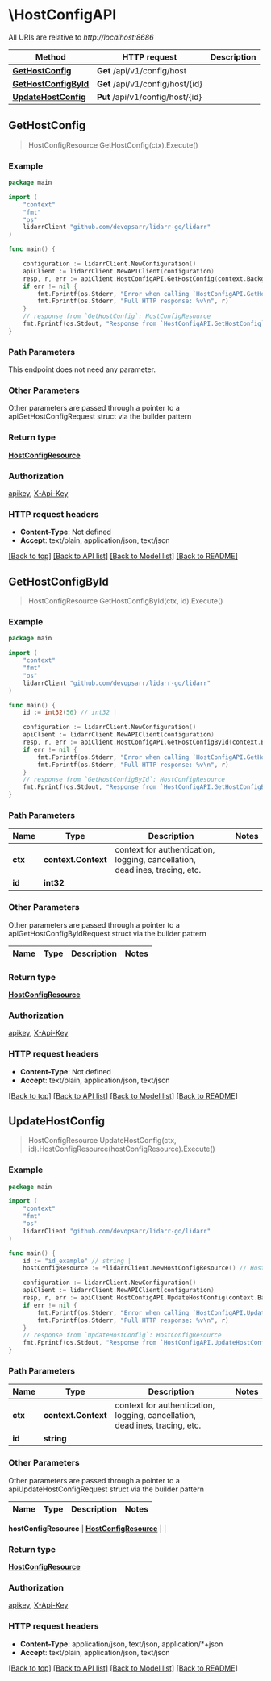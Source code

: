 # \HostConfigAPI

All URIs are relative to *http://localhost:8686*

Method | HTTP request | Description
------------- | ------------- | -------------
[**GetHostConfig**](HostConfigAPI.md#GetHostConfig) | **Get** /api/v1/config/host | 
[**GetHostConfigById**](HostConfigAPI.md#GetHostConfigById) | **Get** /api/v1/config/host/{id} | 
[**UpdateHostConfig**](HostConfigAPI.md#UpdateHostConfig) | **Put** /api/v1/config/host/{id} | 



## GetHostConfig

> HostConfigResource GetHostConfig(ctx).Execute()



### Example

```go
package main

import (
	"context"
	"fmt"
	"os"
	lidarrClient "github.com/devopsarr/lidarr-go/lidarr"
)

func main() {

	configuration := lidarrClient.NewConfiguration()
	apiClient := lidarrClient.NewAPIClient(configuration)
	resp, r, err := apiClient.HostConfigAPI.GetHostConfig(context.Background()).Execute()
	if err != nil {
		fmt.Fprintf(os.Stderr, "Error when calling `HostConfigAPI.GetHostConfig``: %v\n", err)
		fmt.Fprintf(os.Stderr, "Full HTTP response: %v\n", r)
	}
	// response from `GetHostConfig`: HostConfigResource
	fmt.Fprintf(os.Stdout, "Response from `HostConfigAPI.GetHostConfig`: %v\n", resp)
}
```

### Path Parameters

This endpoint does not need any parameter.

### Other Parameters

Other parameters are passed through a pointer to a apiGetHostConfigRequest struct via the builder pattern


### Return type

[**HostConfigResource**](HostConfigResource.md)

### Authorization

[apikey](../README.md#apikey), [X-Api-Key](../README.md#X-Api-Key)

### HTTP request headers

- **Content-Type**: Not defined
- **Accept**: text/plain, application/json, text/json

[[Back to top]](#) [[Back to API list]](../README.md#documentation-for-api-endpoints)
[[Back to Model list]](../README.md#documentation-for-models)
[[Back to README]](../README.md)


## GetHostConfigById

> HostConfigResource GetHostConfigById(ctx, id).Execute()



### Example

```go
package main

import (
	"context"
	"fmt"
	"os"
	lidarrClient "github.com/devopsarr/lidarr-go/lidarr"
)

func main() {
	id := int32(56) // int32 | 

	configuration := lidarrClient.NewConfiguration()
	apiClient := lidarrClient.NewAPIClient(configuration)
	resp, r, err := apiClient.HostConfigAPI.GetHostConfigById(context.Background(), id).Execute()
	if err != nil {
		fmt.Fprintf(os.Stderr, "Error when calling `HostConfigAPI.GetHostConfigById``: %v\n", err)
		fmt.Fprintf(os.Stderr, "Full HTTP response: %v\n", r)
	}
	// response from `GetHostConfigById`: HostConfigResource
	fmt.Fprintf(os.Stdout, "Response from `HostConfigAPI.GetHostConfigById`: %v\n", resp)
}
```

### Path Parameters


Name | Type | Description  | Notes
------------- | ------------- | ------------- | -------------
**ctx** | **context.Context** | context for authentication, logging, cancellation, deadlines, tracing, etc.
**id** | **int32** |  | 

### Other Parameters

Other parameters are passed through a pointer to a apiGetHostConfigByIdRequest struct via the builder pattern


Name | Type | Description  | Notes
------------- | ------------- | ------------- | -------------


### Return type

[**HostConfigResource**](HostConfigResource.md)

### Authorization

[apikey](../README.md#apikey), [X-Api-Key](../README.md#X-Api-Key)

### HTTP request headers

- **Content-Type**: Not defined
- **Accept**: text/plain, application/json, text/json

[[Back to top]](#) [[Back to API list]](../README.md#documentation-for-api-endpoints)
[[Back to Model list]](../README.md#documentation-for-models)
[[Back to README]](../README.md)


## UpdateHostConfig

> HostConfigResource UpdateHostConfig(ctx, id).HostConfigResource(hostConfigResource).Execute()



### Example

```go
package main

import (
	"context"
	"fmt"
	"os"
	lidarrClient "github.com/devopsarr/lidarr-go/lidarr"
)

func main() {
	id := "id_example" // string | 
	hostConfigResource := *lidarrClient.NewHostConfigResource() // HostConfigResource |  (optional)

	configuration := lidarrClient.NewConfiguration()
	apiClient := lidarrClient.NewAPIClient(configuration)
	resp, r, err := apiClient.HostConfigAPI.UpdateHostConfig(context.Background(), id).HostConfigResource(hostConfigResource).Execute()
	if err != nil {
		fmt.Fprintf(os.Stderr, "Error when calling `HostConfigAPI.UpdateHostConfig``: %v\n", err)
		fmt.Fprintf(os.Stderr, "Full HTTP response: %v\n", r)
	}
	// response from `UpdateHostConfig`: HostConfigResource
	fmt.Fprintf(os.Stdout, "Response from `HostConfigAPI.UpdateHostConfig`: %v\n", resp)
}
```

### Path Parameters


Name | Type | Description  | Notes
------------- | ------------- | ------------- | -------------
**ctx** | **context.Context** | context for authentication, logging, cancellation, deadlines, tracing, etc.
**id** | **string** |  | 

### Other Parameters

Other parameters are passed through a pointer to a apiUpdateHostConfigRequest struct via the builder pattern


Name | Type | Description  | Notes
------------- | ------------- | ------------- | -------------

 **hostConfigResource** | [**HostConfigResource**](HostConfigResource.md) |  | 

### Return type

[**HostConfigResource**](HostConfigResource.md)

### Authorization

[apikey](../README.md#apikey), [X-Api-Key](../README.md#X-Api-Key)

### HTTP request headers

- **Content-Type**: application/json, text/json, application/*+json
- **Accept**: text/plain, application/json, text/json

[[Back to top]](#) [[Back to API list]](../README.md#documentation-for-api-endpoints)
[[Back to Model list]](../README.md#documentation-for-models)
[[Back to README]](../README.md)

